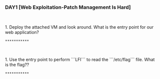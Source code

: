 <h3 align="left">DAY1 [Web Exploitation-Patch Management Is Hard]
</h3>
<br>
<p align="left">1. Deploy the attached VM and look around. What is the entry point for our web application?<p>
  
```
***********
```
  <br>
  <p align="left">1. Use the entry point to perform ```LFI``` to read the ```/etc/flag``` file. What is the flag??<p>
  
```
***********
```
